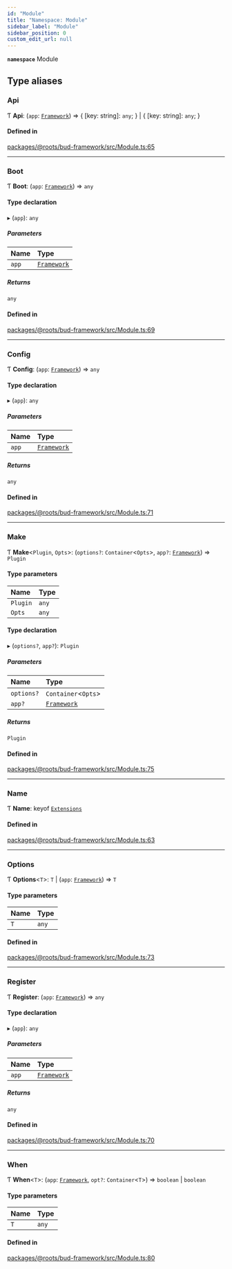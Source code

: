 ```yaml
---
id: "Module"
title: "Namespace: Module"
sidebar_label: "Module"
sidebar_position: 0
custom_edit_url: null
---
```


**`namespace`** Module

## Type aliases

### Api

Ƭ **Api**: (`app`: [`Framework`](../classes/Framework.md)) => { [key: string]: `any`;  } \| { [key: string]: `any`;  }

#### Defined in

[packages/@roots/bud-framework/src/Module.ts:65](https://github.com/roots/bud/blob/017bef370/packages/@roots/bud-framework/src/Module.ts#L65)

___

### Boot

Ƭ **Boot**: (`app`: [`Framework`](../classes/Framework.md)) => `any`

#### Type declaration

▸ (`app`): `any`

##### Parameters

| Name | Type |
| :------ | :------ |
| `app` | [`Framework`](../classes/Framework.md) |

##### Returns

`any`

#### Defined in

[packages/@roots/bud-framework/src/Module.ts:69](https://github.com/roots/bud/blob/017bef370/packages/@roots/bud-framework/src/Module.ts#L69)

___

### Config

Ƭ **Config**: (`app`: [`Framework`](../classes/Framework.md)) => `any`

#### Type declaration

▸ (`app`): `any`

##### Parameters

| Name | Type |
| :------ | :------ |
| `app` | [`Framework`](../classes/Framework.md) |

##### Returns

`any`

#### Defined in

[packages/@roots/bud-framework/src/Module.ts:71](https://github.com/roots/bud/blob/017bef370/packages/@roots/bud-framework/src/Module.ts#L71)

___

### Make

Ƭ **Make**<`Plugin`, `Opts`\>: (`options?`: `Container`<`Opts`\>, `app?`: [`Framework`](../classes/Framework.md)) => `Plugin`

#### Type parameters

| Name | Type |
| :------ | :------ |
| `Plugin` | `any` |
| `Opts` | `any` |

#### Type declaration

▸ (`options?`, `app?`): `Plugin`

##### Parameters

| Name | Type |
| :------ | :------ |
| `options?` | `Container`<`Opts`\> |
| `app?` | [`Framework`](../classes/Framework.md) |

##### Returns

`Plugin`

#### Defined in

[packages/@roots/bud-framework/src/Module.ts:75](https://github.com/roots/bud/blob/017bef370/packages/@roots/bud-framework/src/Module.ts#L75)

___

### Name

Ƭ **Name**: keyof [`Extensions`](../interfaces/Framework.Extensions.md)

#### Defined in

[packages/@roots/bud-framework/src/Module.ts:63](https://github.com/roots/bud/blob/017bef370/packages/@roots/bud-framework/src/Module.ts#L63)

___

### Options

Ƭ **Options**<`T`\>: `T` \| (`app`: [`Framework`](../classes/Framework.md)) => `T`

#### Type parameters

| Name | Type |
| :------ | :------ |
| `T` | `any` |

#### Defined in

[packages/@roots/bud-framework/src/Module.ts:73](https://github.com/roots/bud/blob/017bef370/packages/@roots/bud-framework/src/Module.ts#L73)

___

### Register

Ƭ **Register**: (`app`: [`Framework`](../classes/Framework.md)) => `any`

#### Type declaration

▸ (`app`): `any`

##### Parameters

| Name | Type |
| :------ | :------ |
| `app` | [`Framework`](../classes/Framework.md) |

##### Returns

`any`

#### Defined in

[packages/@roots/bud-framework/src/Module.ts:70](https://github.com/roots/bud/blob/017bef370/packages/@roots/bud-framework/src/Module.ts#L70)

___

### When

Ƭ **When**<`T`\>: (`app`: [`Framework`](../classes/Framework.md), `opt?`: `Container`<`T`\>) => `boolean` \| `boolean`

#### Type parameters

| Name | Type |
| :------ | :------ |
| `T` | `any` |

#### Defined in

[packages/@roots/bud-framework/src/Module.ts:80](https://github.com/roots/bud/blob/017bef370/packages/@roots/bud-framework/src/Module.ts#L80)
